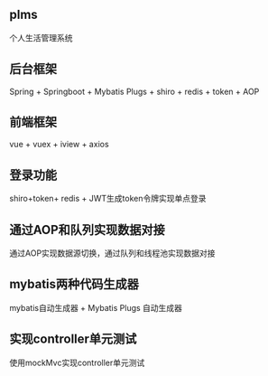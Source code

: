 ## plms
个人生活管理系统
## 后台框架
Spring + Springboot + Mybatis Plugs + shiro + redis + token + AOP
## 前端框架
vue + vuex + iview + axios
## 登录功能
shiro+token+ redis + JWT生成token令牌实现单点登录
## 通过AOP和队列实现数据对接
通过AOP实现数据源切换，通过队列和线程池实现数据对接
## mybatis两种代码生成器
mybatis自动生成器 + Mybatis Plugs 自动生成器
## 实现controller单元测试
使用mockMvc实现controller单元测试
